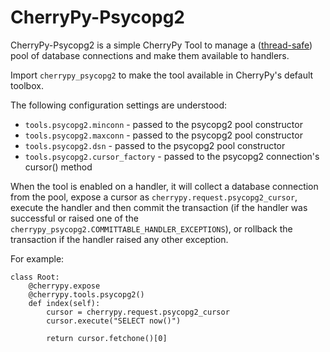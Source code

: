 CherryPy-Psycopg2
=================

CherryPy-Psycopg2 is a simple CherryPy Tool to manage a
([thread-safe](https://www.psycopg.org/docs/pool.html#psycopg2.pool.ThreadedConnectionPool))
pool of database connections and make them available to handlers.

Import `cherrypy_psycopg2` to make the tool available in CherryPy's default toolbox.

The following configuration settings are understood:
  * `tools.psycopg2.minconn` - passed to the psycopg2 pool constructor
  * `tools.psycopg2.maxconn` - passed to the psycopg2 pool constructor
  * `tools.psycopg2.dsn` - passed to the psycopg2 pool constructor
  * `tools.psycopg2.cursor_factory` - passed to the psycopg2 connection's cursor() method

When the tool is enabled on a handler, it will collect a database connection
from the pool, expose a cursor as `cherrypy.request.psycopg2_cursor`,
execute the handler and then commit the transaction (if the handler was
successful or raised one of the
`cherrypy_psycopg2.COMMITTABLE_HANDLER_EXCEPTIONS`), or rollback the
transaction if the handler raised any other exception.

For example:

    class Root:
        @cherrypy.expose
        @cherrypy.tools.psycopg2()
        def index(self):
            cursor = cherrypy.request.psycopg2_cursor
            cursor.execute("SELECT now()")

            return cursor.fetchone()[0]
